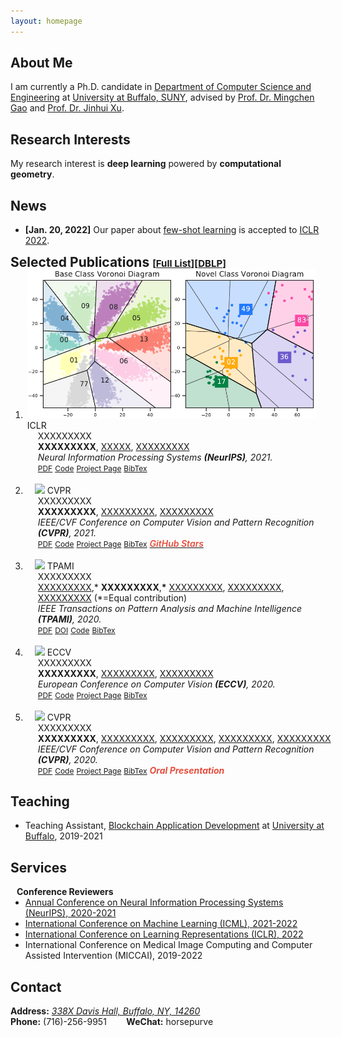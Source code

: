 ```yaml
---
layout: homepage
---
```


## About Me

I am currently a Ph.D. candidate in [Department of Computer Science and Engineering](https://engineering.buffalo.edu/computer-science-engineering.html) at [University at Buffalo, SUNY](https://www.buffalo.edu/), advised by [Prof. Dr. Mingchen Gao](https://cse.buffalo.edu/~mgao8/) and [Prof. Dr. Jinhui Xu](https://cse.buffalo.edu/~jinhui/).

## Research Interests

My research interest is **deep learning** powered by **computational geometry**.

<!--
<strong style="color:#e74d3c; font-weight:600">I am looking for a research intern position in the EU and the US. I'd appreciate a ping if you see a job I might fit.</strong>
-->

## News

- **[Jan. 20, 2022]** Our paper about [few-shot learning](https://openreview.net/forum?id=6kCiVaoQdx9) is accepted to [ICLR 2022](https://iclr.cc/Conferences/2022).

<h2 id="publications" style="margin: 2px 0px -15px;">Selected Publications <temp style="font-size:15px;">[</temp><a href="https://scholar.google.com/citations?user=4NOrXN8AAAAJ&hl=en" target="_blank" style="font-size:15px;">Full List</a><temp style="font-size:15px;">]</temp><temp style="font-size:15px;">[</temp><a href="https://dblp.org/pid/195/7742.html" target="_blank" style="font-size:15px;">DBLP</a><temp style="font-size:15px;">]</temp></h2>

<div class="publications">
<ol class="bibliography">
<li>
<div class="pub-row">
  <div class="col-sm-3 abbr" style="position: relative;padding-right: 15px;padding-left: 3px;">
    <img src="./images/teaser/DeepVoro.png" class="teaser img-fluid z-depth-1">
            <abbr class="badge">ICLR</abbr>
  </div>
  <div id="peng2021copo" class="col-sm-9" style="position: relative;width: 100%;padding-right: 15px;padding-left: 20px;">
      <div class="title">XXXXXXXXX</div>
      <div class="author"><strong>XXXXXXXXX</strong>, <a href="https://people.mpi-inf.mpg.de/~schiele/">XXXXX</a>, <a href="https://qianrusun1015.github.io/">XXXXXXXXX</a></div>
      <div class="periodical"><em>Neural Information Processing Systems <strong>(NeurIPS)</strong>, 2021.</em>
      </div>
    <div class="links">
      <a href="https://openreview.net/pdf?id=BfPzZSype5M" class="btn btn-sm z-depth-0" role="button" target="_blank" style="font-size:12px;">PDF</a>
      <a href="https://gitlab.mpi-klsb.mpg.de/yaoyaoliu/rmm/" class="btn btn-sm z-depth-0" role="button" target="_blank" style="font-size:12px;">Code</a>
      <a href="https://class-il.mpi-inf.mpg.de/rmm/" class="btn btn-sm z-depth-0" role="button" target="_blank" style="font-size:12px;">Project Page</a>
      <a href="https://bib.yyliu.net/NeurIPS21.txt" class="btn btn-sm z-depth-0" role="button" target="_blank" style="font-size:12px;">BibTex</a>
    </div>
  </div>
</div>
</li>

<br>

<li>
<div class="pub-row">
  <div class="col-sm-3 abbr" style="position: relative;padding-right: 15px;padding-left: 15px;">
    <img src="https://images.yyliu.net/teaser/XXXXXXXXX.png" class="teaser img-fluid z-depth-1">
            <abbr class="badge">CVPR</abbr>
  </div>
  <div id="peng2021copo" class="col-sm-9" style="position: relative;width: 100%;padding-right: 15px;padding-left: 20px;">
      <div class="title">XXXXXXXXX</div>
      <div class="author"><strong>XXXXXXXXX</strong>, <a href="https://people.mpi-inf.mpg.de/~schiele/">XXXXXXXXX</a>, <a href="https://qianrusun1015.github.io/">XXXXXXXXX</a></div>
      <div class="periodical"><em>IEEE/CVF Conference on Computer Vision and Pattern Recognition <strong>(CVPR)</strong>, 2021.</em>
      </div>
    <div class="links">
      <a href="https://arxiv.org/pdf/2010.05063.pdf" class="btn btn-sm z-depth-0" role="button" target="_blank" style="font-size:12px;">PDF</a>
      <a href="https://git.io/JYHyt" class="btn btn-sm z-depth-0" role="button" target="_blank" style="font-size:12px;">Code</a>
      <a href="https://class-il.mpi-inf.mpg.de/" class="btn btn-sm z-depth-0" role="button" target="_blank" style="font-size:12px;">Project Page</a>
      <a href="https://bib.yyliu.net/CVPR21.txt" class="btn btn-sm z-depth-0" role="button" target="_blank" style="font-size:12px;">BibTex</a>
  <a href="https://github.com/yaoyao-liu/class-incremental-learning/tree/main/adaptive-aggregation-networks" target="_blank" rel="noopener"><strong><i style="color:#e74d3c; font-weight:600" id="githubstars_manets"></i><i style="color:#e74d3c; font-weight:600"> GitHub Stars</i></strong></a>
  <script>
  githubStars("yaoyao-liu/class-incremental-learning", function(stars) {
  var startext = document.getElementById("githubstars_manets");
        startext.innerHTML=stars;
  });
  </script>
    </div>
  </div>
</div>
</li>

<br>

<li>
<div class="pub-row">
  <div class="col-sm-3 abbr" style="position: relative;padding-right: 15px;padding-left: 15px;">
    <img src="https://images.yyliu.net/teaser/XXXXXXXXX.png" class="teaser img-fluid z-depth-1">
            <abbr class="badge">TPAMI</abbr>
  </div>
  <div id="peng2021copo" class="col-sm-9" style="position: relative;width: 100%;padding-right: 15px;padding-left: 20px;">
      <div class="title">XXXXXXXXX</div>
      <div class="author"><a href="https://qianrusun1015.github.io/">XXXXXXXXX</a>,* <strong>XXXXXXXXX</strong>,<strong>*</strong> <a href="https://zhaozhengchen.github.io/">XXXXXXXXX</a>, <a href="https://www.chuatatseng.com/">XXXXXXXXX</a>, <a href="https://people.mpi-inf.mpg.de/~schiele/">XXXXXXXXX</a> (*=Equal contribution)</div>
      <div class="periodical"><em>IEEE Transactions on Pattern Analysis and Machine Intelligence <strong>(TPAMI)</strong>, 2020.</em>
      </div>
    <div class="links">
      <a href="https://arxiv.org/pdf/1910.03648.pdf" class="btn btn-sm z-depth-0" role="button" target="_blank" style="font-size:12px;">PDF</a>
      <a href="https://doi.org/10.1109/TPAMI.2020.3018506" class="btn btn-sm z-depth-0" role="button" target="_blank" style="font-size:12px;">DOI</a>
      <a href="https://github.com/yaoyao-liu/meta-transfer-learning" class="btn btn-sm z-depth-0" role="button" target="_blank" style="font-size:12px;">Code</a>
      <a href="https://bib.yyliu.net/TPAMI20.txt" class="btn btn-sm z-depth-0" role="button" target="_blank" style="font-size:12px;">BibTex</a>
    </div>
  </div>
</div>
</li>

<br>

<li>
<div class="pub-row">
  <div class="col-sm-3 abbr" style="position: relative;padding-right: 15px;padding-left: 15px;">
    <img src="https://images.yyliu.net/teaser/XXXXXXXXX.png" class="teaser img-fluid z-depth-1">
            <abbr class="badge">ECCV</abbr>
  </div>
  <div id="peng2021copo" class="col-sm-9" style="position: relative;width: 100%;padding-right: 15px;padding-left: 20px;">
      <div class="title">XXXXXXXXX</div>
      <div class="author"><strong>XXXXXXXXX</strong>, <a href="https://people.mpi-inf.mpg.de/~schiele/">XXXXXXXXX</a>, <a href="https://qianrusun1015.github.io/">XXXXXXXXX</a></div>
      <div class="periodical"><em>European Conference on Computer Vision <strong>(ECCV)</strong>, 2020.</em>
      </div>
    <div class="links">
      <a href="https://link.springer.com/content/pdf/10.1007%2F978-3-030-58517-4_24.pdf" class="btn btn-sm z-depth-0" role="button" target="_blank" style="font-size:12px;">PDF</a>
      <a href="https://gitlab.mpi-klsb.mpg.de/yaoyaoliu/e3bm" class="btn btn-sm z-depth-0" role="button" target="_blank" style="font-size:12px;">Code</a>
      <a href="https://e3bm.yyliu.net" class="btn btn-sm z-depth-0" role="button" target="_blank" style="font-size:12px;">Project Page</a>
      <a href="https://bib.yyliu.net/ECCV20.txt" class="btn btn-sm z-depth-0" role="button" target="_blank" style="font-size:12px;">BibTex</a>
    </div>
  </div>
</div>
</li>


<br>

<li>
<div class="pub-row">
  <div class="col-sm-3 abbr" style="position: relative;padding-right: 15px;padding-left: 15px;">
    <img src="https://images.yyliu.net/teaser/XXXXXXXXX.png" class="teaser img-fluid z-depth-1">
            <abbr class="badge">CVPR</abbr>
  </div>
  <div id="peng2021copo" class="col-sm-9" style="position: relative;width: 100%;padding-right: 15px;padding-left: 20px;">
      <div class="title">XXXXXXXXX</div>
      <div class="author"><strong>XXXXXXXXX</strong>, <a href="http://seea.tju.edu.cn/info/1014/1459.htm">XXXXXXXXX</a>, <a href="http://seea.tju.edu.cn/info/1014/1508.htm">XXXXXXXXX</a>, <a href="https://people.mpi-inf.mpg.de/~schiele/">XXXXXXXXX</a>, <a href="https://qianrusun1015.github.io/">XXXXXXXXX</a></div>
      <div class="periodical"><em>IEEE/CVF Conference on Computer Vision and Pattern Recognition <strong>(CVPR)</strong>, 2020.</em>
      </div>
    <div class="links">
      <a href="https://arxiv.org/pdf/2002.10211.pdf" class="btn btn-sm z-depth-0" role="button" target="_blank" style="font-size:12px;">PDF</a>
      <a href="https://github.com/yaoyao-liu/mnemonics" class="btn btn-sm z-depth-0" role="button" target="_blank" style="font-size:12px;">Code</a>
      <a href="https://class-il.mpi-inf.mpg.de/mnemonics/" class="btn btn-sm z-depth-0" role="button" target="_blank" style="font-size:12px;">Project Page</a>
      <a href="https://bib.yyliu.net/CVPR20.txt" class="btn btn-sm z-depth-0" role="button" target="_blank" style="font-size:12px;">BibTex</a>
       <strong><i style="color:#e74d3c">Oral Presentation</i></strong>
    </div>
  </div>
</div>
</li>

</ol>
</div>

## Teaching

- Teaching Assistant, [Blockchain Application Development](https://cse.buffalo.edu/~bina/cse426/fall2021/index.html) at [University at Buffalo](https://www.buffalo.edu/), 2019-2021

## Services

<h4 style="margin:0 10px 0;">Conference Reviewers</h4>

<ul style="margin:0 0 5px;">
  <li><a href="https://neurips.cc/Conferences/2021"><autocolor>Annual Conference on Neural Information Processing Systems (NeurIPS), 2020-2021</autocolor></a></li>
  <li><a href="https://icml.cc/Conferences/2022"><autocolor>International Conference on Machine Learning (ICML), 2021-2022</autocolor></a></li>
  <li><a href="https://iclr.cc/Conferences/2022"><autocolor>International Conference on Learning Representations (ICLR), 2022</autocolor></a></li>
  <li><a><autocolor>International Conference on Medical Image Computing and Computer Assisted Intervention (MICCAI), 2019-2022</autocolor></a></li>
  <!--
  <li><a href="https://mmasia2021.uqcloud.net/"><autocolor>ACM MM Asia 2020-2021</autocolor></a></li>
  <li><a href="http://www.acml-conf.org/2021/"><autocolor>ACML 2021</autocolor></a></li>
  -->
</ul>

## Contact
**Address:** [*338X Davis Hall, Buffalo, NY, 14260*](https://engineering.buffalo.edu/computer-science-engineering.html)
<br>
**Phone:** (716)-256-9951 &nbsp;&nbsp;&nbsp;&nbsp;&nbsp;&nbsp; **WeChat:** horsepurve
